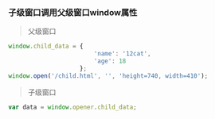 ### 子级窗口调用父级窗口window属性
> 父级窗口
``` js
window.child_data = {
                        'name': '12cat',
                        'age': 18
                    };
window.open('/child.html', '', 'height=740, width=410');
```
> 子级窗口
``` javaScript
var data = window.opener.child_data;
```